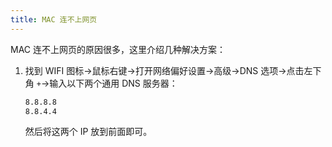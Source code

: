 ```yaml
---
title: MAC 连不上网页
---
```


MAC 连不上网页的原因很多，这里介绍几种解决方案：

1. 找到 WIFI 图标→鼠标右键→打开网络偏好设置→高级→DNS 选项→点击左下角 `+`→输入以下两个通用 DNS 服务器：

   ```bash
   8.8.8.8
   8.8.4.4
   ```

   然后将这两个 IP 放到前面即可。